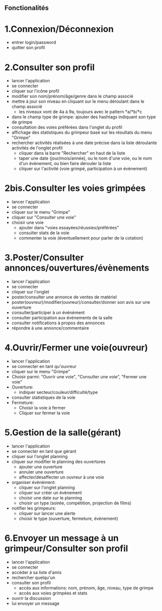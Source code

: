 ## Fonctionalités

# 1.Connexion/Déconnexion
  * entrer login/password
  * quitter son profil
  
# 2.Consulter son profil
  * lancer l'application
  * se connecter
  * cliquer sur l'icône profil
  * modifier son nom/prénom/âge/genre dans le champ associé
  * mettre à jour son niveau en cliquant sur le menu déroulant dans le champ associé
    * les niveaux vont de 4a à 9a, toujours avec le pattern *a/*b/*c
  * dans le champ type de grimpe: ajouter des hashtags indiquant son type de grimpe
  * consultation des voies préférées dans l'onglet du profil
  * affichage des statistiques du grimpeur basé sur les résultats du menu "Grimpe"
  * rechercher activités réalisées à une date précise dans la liste déroulante activités de l'onglet profil
    * cliquer dans la barre "Rechercher" en haut de la liste
    * taper une date (jour/mois/année), ou le nom d'une voie, ou le nom d'un évènement, ou bien faire dérouler la liste
    * cliquer sur l'activité (voie grimpé, participation à un évènement)

# 2bis.Consulter les voies grimpées
  * lancer l'application
  * se connecter
  * cliquer sur le menu "Grimpe"
  * cliquer sur "Consulter une voie"
  * choisir une voie
    * ajouter dans "voies essayées/réussies/préférées"
    * consulter stats de la voie
    * commenter la voie (éventuellement pour parler de la cotation)
  
# 3.Poster/Consulter annonces/ouvertures/évènements
  * lancer l'application
  * se connecter
  * cliquer sur l'onglet
  * poster/consulter une annonce de ventes de matériel
  * poster(ouvreur)/modifier(ouvreur)/consulter/donner son avis sur une ouverture
  * consulter/participer à un événèment
  * consulter participation aux évènements de la salle
  * consulter notifications à propos des annonces
  * répondre à une annonce/commentaire
 
# 4.Ouvrir/Fermer une voie(ouvreur)
  * lancer l'application
  * se connecter en tant qu'ouvreur
  * cliquer sur le menu "Grimpe"
  * Choisir parmi: "Ouvrir une voie", "Consulter une voie", "Fermer une voie"
  * Ouverture:
    * indiquer secteur/couleur/difficulté/type
  * consulter statistiques de la voie
  * Fermeture:
    * Choisir la voie à fermer
    * Cliquer sur fermer la voie
  
# 5.Gestion de la salle(gérant)
  * lancer l'application
  * se connecter en tant que gérant
  * cliquer sur l'onglet planning
  * cliquer sur modifier le planning des ouvertures
    * ajouter une ouverture
    * annuler une ouverture
    * affecter/désaffecter un ouvreur à une voie
  * organiser événèment:
    * cliquer sur l'onglet planning
    * cliquer sur créer un évènement
    * choisir une date sur le planning
    * choisir un type (soirée, compétition, projection de films)
  * notifier les grimpeurs:
    * cliquer sur lancer une alerte
    * choisir le type (ouverture, fermeture, évènement)
  
# 6.Envoyer un message à un grimpeur/Consulter son profil
  * lancer l'application
  * se connecter
  * accéder à sa liste d'amis
  * rechercher quelqu'un
  * consulter son profil
    * accès aux informations: nom, prénom, âge, niveau, type de grimpe
    * accès aux voies grimpées et stats
  * ouvrir la discussion 
  * lui envoyer un message
